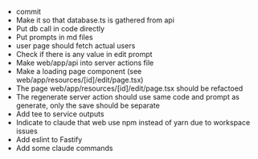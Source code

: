 - commit
- Make it so that database.ts is gathered from api
- Put db call in code directly
- Put prompts in md files
- user page should fetch actual users
- Check if there is any value in edit prompt
- Make web/app/api into server actions file
- Make a loading page component (see web/app/resources/[id]/edit/page.tsx)
- The page web/app/resources/[id]/edit/page.tsx should be refactoed
- The regenerate server action should use same code and prompt as generate, only the save should be separate
- Add tee to service outputs
- Indicate to claude that web use npm instead of yarn due to workspace issues
- Add eslint to Fastify
- Add some claude commands
